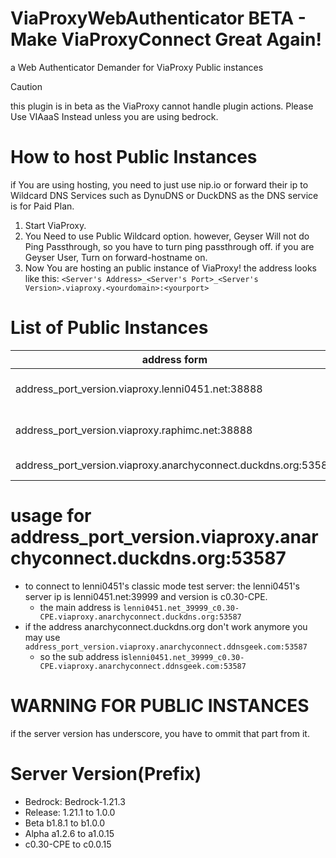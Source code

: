 # ViaProxyWebAuthenticator BETA - Make ViaProxyConnect Great Again!
a Web Authenticator Demander for ViaProxy Public instances

> [!CAUTION]
> this plugin is in beta as the ViaProxy cannot handle plugin actions.
> Please Use VIAaaS Instead unless you are using bedrock.

# How to host Public Instances
if You are using hosting, you need to just use nip.io or forward their ip to Wildcard DNS Services such as DynuDNS or DuckDNS as the DNS service is for Paid Plan.

1. Start ViaProxy.
2. You Need to use Public Wildcard option. however, Geyser Will not do Ping Passthrough, so you have to turn ping passthrough off. if you are Geyser User, Turn on forward-hostname on.
3. Now You are hosting an public instance of ViaProxy! the address looks like this: `<Server's Address>_<Server's Port>_<Server's Version>.viaproxy.<yourdomain>:<yourport>`

# List of Public Instances
|address form|Mode|owner|organization|status|
|--|--|--|--|--|
|address_port_version.viaproxy.lenni0451.net:38888 | OpenAuthMod | Lenni0451 & RaphiMC |  ViaVersion | ONLINE |
|address_port_version.viaproxy.raphimc.net:38888 | OpenAuthMod | Lenni0451 & RaphiMC |  ViaVersion | OFFLINE |
|address_port_version.viaproxy.anarchyconnect.duckdns.org:53587 | OpenAuthMod | Me |  GAME-CLI-SRV-DEV | ONLINE |

# usage for address_port_version.viaproxy.anarchyconnect.duckdns.org:53587
* to connect to lenni0451's classic mode test server: the lenni0451's server ip is lenni0451.net:39999 and version is c0.30-CPE.
  * the main address is `lenni0451.net_39999_c0.30-CPE.viaproxy.anarchyconnect.duckdns.org:53587`
* if the address anarchyconnect.duckdns.org don't work anymore you may use `address_port_version.viaproxy.anarchyconnect.ddnsgeek.com:53587`
  * so the sub address is`lenni0451.net_39999_c0.30-CPE.viaproxy.anarchyconnect.ddnsgeek.com:53587`

# WARNING FOR PUBLIC INSTANCES
if the server version has underscore, you have to ommit that part from it.

# Server Version(Prefix)
 * Bedrock: Bedrock-1.21.3
 * Release: 1.21.1 to 1.0.0
 * Beta b1.8.1 to b1.0.0
 * Alpha a1.2.6 to a1.0.15
 * c0.30-CPE to c0.0.15
